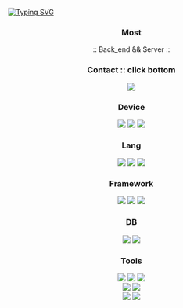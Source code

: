 [![Typing SVG](https://readme-typing-svg.demolab.com?font=D2Coding&size=26&duration=3500&pause=7500&center=true&vCenter=true&random=false&width=435&lines=import+Back_end+from+%22world%22)](https://git.io/typing-svg)
  <div align=center>
    <h3>Most</h3>
    :: Back_end && Server ::
    <h3>Contact :: click bottom</h3>
    <a href="mailto:shw9810@icloud.com">
    <img src="https://img.shields.io/badge/shw9810@icloud.com-3693F3?style=for-the-badge&badge&logo=iCLoud&logoColor=white">
  </div>
</a>

  <h3 align=center>Device</h3>
    <div align=center>
      <img src="https://img.shields.io/badge/16' M1 Pro-000000?style=for-the-badge&badge&logo=apple&logoColor=white"></a>
      <img src="https://img.shields.io/badge/G14 R9 4900hs-FF0029?style=for-the-badge&badge&logo=republicofgamers&logoColor=white">
      <img src="https://img.shields.io/badge/Legion Y700 Gen2-E2231A?style=for-the-badge&badge&logo=Lenovo&logoColor=white">
    </div>
  <h3 align=center>Lang</h3>
    <div align=center>
      <img src="https://img.shields.io/badge/Java-007396?style=for-the-badge&logo=java&logoColor=black"/></a>
      <img src="https://img.shields.io/badge/Typescript-3178C6?style=for-the-badge&logo=typescript&logoColor=black"/></a>
      <img src="https://img.shields.io/badge/C++-00599C?style=for-the-badge&logo=C%2B%2B&logoColor=white"></a>
    </div>
  <h3 align=center>Framework</h3>
    <div align=center>
      <img src="https://img.shields.io/badge/Vue.js-4FC08D?style=for-the-badge&logo=Vue.js&logoColor=white"/></a>
      <img src="https://img.shields.io/badge/Express-000000?style=for-the-badge&logo=express&logoColor=white"/>
      <img src="https://img.shields.io/badge/Springboot-6DB33F?style=for-the-badge&logo=Spring-Boot&logoColor=white"/>
    </div> 
  <h3 align=center>DB</h3>
  <div align=center>
    <img src="https://img.shields.io/badge/Oracle-F80000?style=for-the-badge&badge&logo=Oracle&logoColor=white"></a>
    <img src="https://img.shields.io/badge/Mongo-47A248?style=for-the-badge&badge&logo=MongoDB&logoColor=white">
  </div>
  <h3 align=center>Tools</h3>
  <div align=center>
    <img src="https://img.shields.io/badge/Docker-2496ED?style=for-the-badge&badge&logo=Docker&logoColor=white"></a>
    <img src="https://img.shields.io/badge/OCI-F80000?style=for-the-badge&badge&logo=Oracle&logoColor=white"></a>
    <img src="https://img.shields.io/badge/Gemini-8E75B2?style=for-the-badge&badge&logo=Google Gemini&logoColor=white">
    </br>
  <img src="https://img.shields.io/badge/Code-007ACC?style=for-the-badge&badge&logo=Visual Studio Code&logoColor=white">
  <img src="https://img.shields.io/badge/JetBrains-000000?style=for-the-badge&badge&logo=JetBrains&logoColor=white"></a>
    </br>
  <img src="https://img.shields.io/badge/Notion-000000?style=for-the-badge&badge&logo=Notion&logoColor=white"></a>
  <img src="https://img.shields.io/badge/Deck Mini-101010?style=for-the-badge&badge&logo=Elgato&logoColor=white">
  </div>
